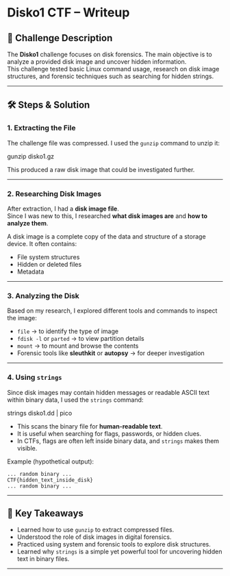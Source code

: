 # Disko1 CTF – Writeup

## 📌 Challenge Description
The **Disko1** challenge focuses on disk forensics. The main objective is to analyze a provided disk image and uncover hidden information.  
This challenge tested basic Linux command usage, research on disk image structures, and forensic techniques such as searching for hidden strings.

---

## 🛠️ Steps & Solution

### 1. Extracting the File
The challenge file was compressed. I used the `gunzip` command to unzip it:


gunzip disko1.gz


This produced a raw disk image that could be investigated further.

---

### 2. Researching Disk Images
After extraction, I had a **disk image file**.  
Since I was new to this, I researched **what disk images are** and **how to analyze them**.

A disk image is a complete copy of the data and structure of a storage device. It often contains:
- File system structures  
- Hidden or deleted files  
- Metadata  

---

### 3. Analyzing the Disk
Based on my research, I explored different tools and commands to inspect the image:

- `file` → to identify the type of image  
- `fdisk -l` or `parted` → to view partition details  
- `mount` → to mount and browse the contents  
- Forensic tools like **sleuthkit** or **autopsy** → for deeper investigation  

---

### 4. Using `strings`
Since disk images may contain hidden messages or readable ASCII text within binary data, I used the `strings` command:


strings disko1.dd | pico


- This scans the binary file for **human-readable text**.  
- It is useful when searching for flags, passwords, or hidden clues.  
- In CTFs, flags are often left inside binary data, and `strings` makes them visible.  

Example (hypothetical output):
```
... random binary ...
CTF{hidden_text_inside_disk}
... random binary ...
```

---

## 🔑 Key Takeaways
- Learned how to use `gunzip` to extract compressed files.  
- Understood the role of disk images in digital forensics.  
- Practiced using system and forensic tools to explore disk structures.  
- Learned why `strings` is a simple yet powerful tool for uncovering hidden text in binary files.  

---


